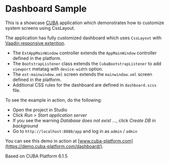 # Dashboard Sample

This is a showcase [CUBA](https://www.cuba-platform.com/) application which demonstrates how to customize system screens using CssLayout.

The application has fully customized dashboard which uses `CssLayout` with [Vaadin responsive extention](https://vaadin.com/wiki/-/wiki/Main/Responsive+layouts+using+the+Responsive+extension).

* The `ExtAppMainWindow` controller extends the `AppMainWindow` controller defined in the platform.
* The `BootstrapListener` class extends the `CubaBootstrapListener` to add `viewport` metatag with `device-width` option.
* The `ext-mainwindow.xml` screen extends the `mainwindow.xml` screen defined in the platform.
* Additional CSS rules for the dashboard are defined in `dashboard.scss` file.

To see the example in action, do the following:

* Open the project in Studio
* Click *Run > Start application server*
* If you see the warning *Database does not exist ...*, click *Create DB in background*
* Go to `http://localhost:8080/app` and log in as `admin` / `admin`

You can see this demo in action at [www.cuba-platform.com](https://demo.cuba-platform.com/dashboard/).

Based on CUBA Platform 6.1.5